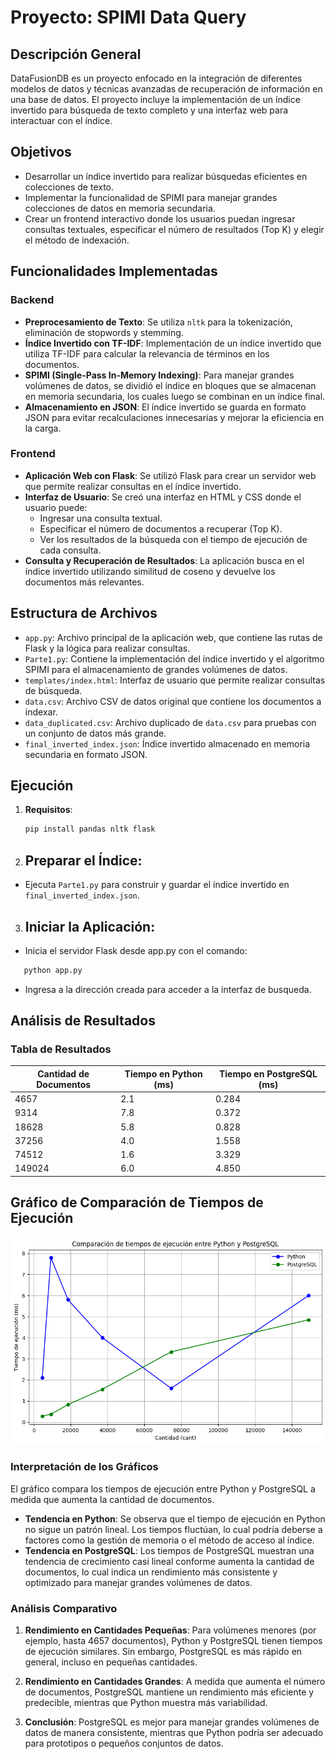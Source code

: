 # Proyecto: SPIMI Data Query

## Descripción General
DataFusionDB es un proyecto enfocado en la integración de diferentes modelos de datos y técnicas avanzadas de recuperación de información en una base de datos. El proyecto incluye la implementación de un índice invertido para búsqueda de texto completo y una interfaz web para interactuar con el índice.

## Objetivos
- Desarrollar un índice invertido para realizar búsquedas eficientes en colecciones de texto.
- Implementar la funcionalidad de SPIMI para manejar grandes colecciones de datos en memoria secundaria.
- Crear un frontend interactivo donde los usuarios puedan ingresar consultas textuales, especificar el número de resultados (Top K) y elegir el método de indexación.

## Funcionalidades Implementadas

### Backend
- **Preprocesamiento de Texto**: Se utiliza `nltk` para la tokenización, eliminación de stopwords y stemming.
- **Índice Invertido con TF-IDF**: Implementación de un índice invertido que utiliza TF-IDF para calcular la relevancia de términos en los documentos.
- **SPIMI (Single-Pass In-Memory Indexing)**: Para manejar grandes volúmenes de datos, se dividió el índice en bloques que se almacenan en memoria secundaria, los cuales luego se combinan en un índice final.
- **Almacenamiento en JSON**: El índice invertido se guarda en formato JSON para evitar recalculaciones innecesarias y mejorar la eficiencia en la carga.

### Frontend
- **Aplicación Web con Flask**: Se utilizó Flask para crear un servidor web que permite realizar consultas en el índice invertido.
- **Interfaz de Usuario**: Se creó una interfaz en HTML y CSS donde el usuario puede:
  - Ingresar una consulta textual.
  - Especificar el número de documentos a recuperar (Top K).
  - Ver los resultados de la búsqueda con el tiempo de ejecución de cada consulta.
- **Consulta y Recuperación de Resultados**: La aplicación busca en el índice invertido utilizando similitud de coseno y devuelve los documentos más relevantes.

## Estructura de Archivos

- `app.py`: Archivo principal de la aplicación web, que contiene las rutas de Flask y la lógica para realizar consultas.
- `Parte1.py`: Contiene la implementación del índice invertido y el algoritmo SPIMI para el almacenamiento de grandes volúmenes de datos.
- `templates/index.html`: Interfaz de usuario que permite realizar consultas de búsqueda.
- `data.csv`: Archivo CSV de datos original que contiene los documentos a indexar.
- `data_duplicated.csv`: Archivo duplicado de `data.csv` para pruebas con un conjunto de datos más grande.
- `final_inverted_index.json`: Índice invertido almacenado en memoria secundaria en formato JSON.

## Ejecución

1. **Requisitos**: 
   ```bash
   pip install pandas nltk flask


2. ## Preparar el Índice:
- Ejecuta `Parte1.py` para construir y guardar el índice invertido en `final_inverted_index.json`.

3. ## Iniciar la Aplicación:
- Inicia el servidor Flask desde app.py con el comando:
```bash
   python app.py
```
- Ingresa a la dirección creada para acceder a la interfaz de busqueda.


## Análisis de Resultados

### Tabla de Resultados

| Cantidad de Documentos | Tiempo en Python (ms) | Tiempo en PostgreSQL (ms) |
|------------------------|-----------------------|---------------------------|
| 4657                   | 2.1                   | 0.284                     |
| 9314                   | 7.8                   | 0.372                     |
| 18628                  | 5.8                   | 0.828                     |
| 37256                  | 4.0                   | 1.558                     |
| 74512                  | 1.6                   | 3.329                     |
| 149024                 | 6.0                   | 4.850                     |

## Gráfico de Comparación de Tiempos de Ejecución

![Comparación de Tiempos de Ejecución entre Python y PostgreSQL](images/ejemplo.jpg)


### Interpretación de los Gráficos

El gráfico compara los tiempos de ejecución entre Python y PostgreSQL a medida que aumenta la cantidad de documentos.

- **Tendencia en Python**: Se observa que el tiempo de ejecución en Python no sigue un patrón lineal. Los tiempos fluctúan, lo cual podría deberse a factores como la gestión de memoria o el método de acceso al índice.
- **Tendencia en PostgreSQL**: Los tiempos de PostgreSQL muestran una tendencia de crecimiento casi lineal conforme aumenta la cantidad de documentos, lo cual indica un rendimiento más consistente y optimizado para manejar grandes volúmenes de datos.

### Análisis Comparativo

1. **Rendimiento en Cantidades Pequeñas**: Para volúmenes menores (por ejemplo, hasta 4657 documentos), Python y PostgreSQL tienen tiempos de ejecución similares. Sin embargo, PostgreSQL es más rápido en general, incluso en pequeñas cantidades.
  
2. **Rendimiento en Cantidades Grandes**: A medida que aumenta el número de documentos, PostgreSQL mantiene un rendimiento más eficiente y predecible, mientras que Python muestra más variabilidad.

3. **Conclusión**: PostgreSQL es mejor para manejar grandes volúmenes de datos de manera consistente, mientras que Python podría ser adecuado para prototipos o pequeños conjuntos de datos.


